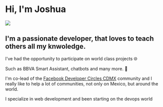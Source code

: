 
# Hi, I'm Joshua 


**![](https://github.com/JoshuaPCruz/JoshuaPCruz/blob/master/Encabezado_Github_Profile.gif)**

## I'm a passionate developer, that loves to teach others all my knwoledge.

I've had the opportunity to participate on world class projects :globe_with_meridians:

Such as BBVA Smart Assistant, chatbots and many more. :robot:

I'm co-lead of the [Facebook Developer Circles CDMX](https://www.facebook.com/groups/DevCCiudaddeMexico) community and I really like to help a lot of communities, not only on Mexico, but around the world. 

I specialize in web development and been starting on the devops world
